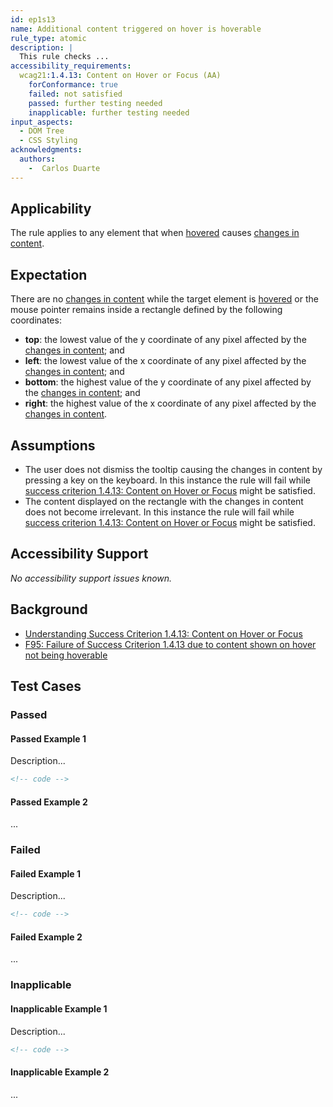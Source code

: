 ```yaml
---
id: ep1s13
name: Additional content triggered on hover is hoverable
rule_type: atomic
description: |
  This rule checks ...
accessibility_requirements:
  wcag21:1.4.13: Content on Hover or Focus (AA)
    forConformance: true 
    failed: not satisfied
    passed: further testing needed
    inapplicable: further testing needed
input_aspects:
  - DOM Tree
  - CSS Styling
acknowledgments:
  authors:
    -  Carlos Duarte
---
```


## Applicability

The rule applies to any element that when [hovered][] causes [changes in content][].

## Expectation 

There are no [changes in content][] while the target element is [hovered][] or the mouse pointer remains inside a rectangle defined by the following coordinates:
- **top**: the lowest value of the y coordinate of any pixel affected by the [changes in content][]; and
- **left**: the lowest value of the x coordinate of any pixel affected by the [changes in content][]; and
- **bottom**: the highest value of the y coordinate of any pixel affected by the [changes in content][]; and
- **right**: the highest value of the x coordinate of any pixel affected by the [changes in content][].

## Assumptions

- The user does not dismiss the tooltip causing the changes in content by pressing a key on the keyboard. In this instance the rule will fail while [success criterion 1.4.13: Content on Hover or Focus][sc1.4.13] might be satisfied.
- The content displayed on the rectangle with the changes in content does not become irrelevant. In this instance the rule will fail while [success criterion 1.4.13: Content on Hover or Focus][sc1.4.13] might be satisfied.

## Accessibility Support

_No accessibility support issues known._

## Background

- [Understanding Success Criterion 1.4.13: Content on Hover or Focus][sc1.4.13]
- [F95: Failure of Success Criterion 1.4.13 due to content shown on hover not being hoverable](https://www.w3.org/WAI/WCAG21/Techniques/failures/F95)

## Test Cases

### Passed

#### Passed Example 1

Description...

```html
<!-- code -->
```

#### Passed Example 2

...

### Failed

#### Failed Example 1

Description...

```html
<!-- code -->
```

#### Failed Example 2

...

### Inapplicable

#### Inapplicable Example 1

Description...

```html
<!-- code -->
```

#### Inapplicable Example 2

...

[changes in content]: #changes-in-content 'Definition of changes in content'
[hovered]: #hovered 'Definition of hovered'
[sc1.4.13]: https://www.w3.org/WAI/WCAG21/Understanding/content-on-hover-or-focus.html 'Understanding Success Criterion 1.4.13: Content on Hover or Focus'